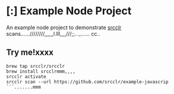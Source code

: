 # [:] Example Node Project

An example node project to demonstrate [srcclr](https://www.srcclr.com) scans......////////,,,,,,l.lll,,,,///;;...,......
cc..
## Try me!xxxx

```wwwww...........dddd
brew tap srcclr/srcclr
brew install srcclrmmm,,,,
srcclr activate
srcclr scan --url https://github.com/srcclr/example-javascrip
```.......mmm

